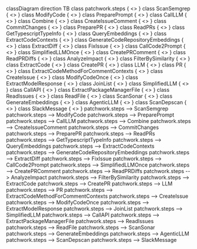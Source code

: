classDiagram
    direction TB
    class patchwork.steps {
        <<Directory>>
    }
    class ScanSemgrep {
        <<Directory>>
    }
    class ModifyCode {
        <<Directory>>
    }
    class PreparePrompt {
        <<Directory>>
    }
    class CallLLM {
        <<Directory>>
    }
    class Combine {
        <<Directory>>
    }
    class CreateIssueComment {
        <<Directory>>
    }
    class CommitChanges {
        <<Directory>>
    }
    class PreparePR {
        <<Directory>>
    }
    class ReadPRs {
        <<Directory>>
    }
    class GetTypescriptTypeInfo {
        <<Directory>>
    }
    class QueryEmbeddings {
        <<Directory>>
    }
    class ExtractCodeContexts {
        <<Directory>>
    }
    class GenerateCodeRepositoryEmbeddings {
        <<Directory>>
    }
    class ExtractDiff {
        <<Directory>>
    }
    class FixIssue {
        <<Directory>>
    }
    class CallCode2Prompt {
        <<Directory>>
    }
    class SimplifiedLLMOnce {
        <<Directory>>
    }
    class CreatePRComment {
        <<Directory>>
    }
    class ReadPRDiffs {
        <<Directory>>
    }
    class AnalyzeImpact {
        <<Directory>>
    }
    class FilterBySimilarity {
        <<Directory>>
    }
    class ExtractCode {
        <<Directory>>
    }
    class CreatePR {
        <<Directory>>
    }
    class LLM {
        <<Directory>>
    }
    class PR {
        <<Directory>>
    }
    class ExtractCodeMethodForCommentContexts {
        <<Directory>>
    }
    class CreateIssue {
        <<Directory>>
    }
    class ModifyCodeOnce {
        <<Directory>>
    }
    class ExtractModelResponse {
        <<Directory>>
    }
    class JoinList {
        <<Directory>>
    }
    class SimplifiedLLM {
        <<Directory>>
    }
    class CallAPI {
        <<Directory>>
    }
    class ExtractPackageManagerFile {
        <<Directory>>
    }
    class ReadIssues {
        <<Directory>>
    }
    class ReadFile {
        <<Directory>>
    }
    class ScanSonar {
        <<Directory>>
    }
    class GenerateEmbeddings {
        <<Directory>>
    }
    class AgenticLLM {
        <<Directory>>
    }
    class ScanDepscan {
        <<Directory>>
    }
    class SlackMessage {
        <<Directory>>
    }
    patchwork.steps --> ScanSemgrep
    patchwork.steps --> ModifyCode
    patchwork.steps --> PreparePrompt
    patchwork.steps --> CallLLM
    patchwork.steps --> Combine
    patchwork.steps --> CreateIssueComment
    patchwork.steps --> CommitChanges
    patchwork.steps --> PreparePR
    patchwork.steps --> ReadPRs
    patchwork.steps --> GetTypescriptTypeInfo
    patchwork.steps --> QueryEmbeddings
    patchwork.steps --> ExtractCodeContexts
    patchwork.steps --> GenerateCodeRepositoryEmbeddings
    patchwork.steps --> ExtractDiff
    patchwork.steps --> FixIssue
    patchwork.steps --> CallCode2Prompt
    patchwork.steps --> SimplifiedLLMOnce
    patchwork.steps --> CreatePRComment
    patchwork.steps --> ReadPRDiffs
    patchwork.steps --> AnalyzeImpact
    patchwork.steps --> FilterBySimilarity
    patchwork.steps --> ExtractCode
    patchwork.steps --> CreatePR
    patchwork.steps --> LLM
    patchwork.steps --> PR
    patchwork.steps --> ExtractCodeMethodForCommentContexts
    patchwork.steps --> CreateIssue
    patchwork.steps --> ModifyCodeOnce
    patchwork.steps --> ExtractModelResponse
    patchwork.steps --> JoinList
    patchwork.steps --> SimplifiedLLM
    patchwork.steps --> CallAPI
    patchwork.steps --> ExtractPackageManagerFile
    patchwork.steps --> ReadIssues
    patchwork.steps --> ReadFile
    patchwork.steps --> ScanSonar
    patchwork.steps --> GenerateEmbeddings
    patchwork.steps --> AgenticLLM
    patchwork.steps --> ScanDepscan
    patchwork.steps --> SlackMessage
